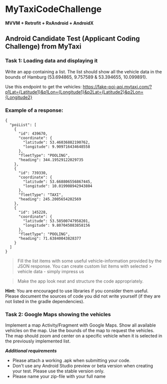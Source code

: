 # MyTaxiCodeChallenge

**MVVM + Retrofit + RxAndroid + AndroidX**

## Android Candidate Test (Applicant Coding Challenge) from MyTaxi

### Task 1: Loading data and displaying it

Write an app containing a list. The list should show all the vehicle data in the bounds of Hamburg (53.694865, 9.757589 & 53.394655, 10.099891). 

Use this endpoint to get the vehicles: https://fake-poi-api.mytaxi.com/?p1Lat={Latitude1}&p1Lon={Longitude1}&p2Lat={Latitude2}&p2Lon={Longitude2}

### Example of a response:
```
{
  "poiList": [
    {
      "id": 439670,
      "coordinate": {
        "latitude": 53.46036882190762,
        "longitude": 9.909716434648558
      },
      "fleetType": "POOLING",
      "heading": 344.19529122029735
    },
    {
      "id": 739330,
      "coordinate": {
        "latitude": 53.668806556867445,
        "longitude": 10.019908942943804
      },
      "fleetType": "TAXI",
      "heading": 245.2005654202569
    },
    {
      "id": 145228,
      "coordinate": {
        "latitude": 53.58500747958201,
        "longitude": 9.807045083858156
      },
      "fleetType": "POOLING",
      "heading": 71.63840043828377
    }
  ]
}
```

> Fill the list items with some useful vehicle-information provided by the JSON response. You can create custom list items with selected > vehicle data - simply impress us  

> Make the app look neat and structure the code appropriately.

**Hint:** You are encouraged to use libraries if you consider them useful. Please document the sources of code you did not write yourself (if they are not listed in the gradle dependencies).

### Task 2: Google Maps showing the vehicles

Implement a map Activity/Fragment with Google Maps. Show all available vehicles on the map. Use the bounds of the map to request the vehicles.
The map should zoom and center on a specific vehicle when it is selected in the previously implemented list.
 
***Additional requirements***
* Please attach a working .apk when submitting your code. 
* Don't use any Android Studio preview or beta version when creating your test. Please use the stable version only. 
* Please name your zip-file with your full name
